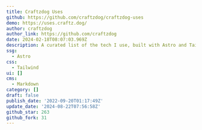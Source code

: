 ```yaml
---
title: Craftzdog Uses
github: https://github.com/craftzdog/craftzdog-uses
demo: https://uses.craftz.dog/
author: craftzdog
author_link: https://github.com/craftzdog
date: 2024-02-18T08:07:03.969Z
description: A curated list of the tech I use, built with Astro and Tailwind CSS
ssg:
  - Astro
css:
  - Tailwind
ui: []
cms:
  - Markdown
category: []
draft: false
publish_date: '2022-09-20T01:17:49Z'
update_date: '2024-08-22T07:56:58Z'
github_star: 263
github_fork: 31
---
```

